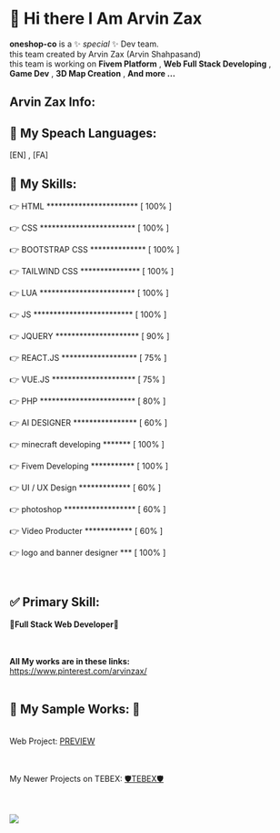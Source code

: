 <h1>👋 Hi there I Am Arvin Zax</h1>

**oneshop-co** is a ✨ _special_ ✨ Dev team.<br>
this team created by Arvin Zax (Arvin Shahpasand)<br>
this team is working on **Fivem Platform** , **Web Full Stack Developing** , **Game Dev** , **3D Map Creation** , **And more ...**

<h2>Arvin Zax Info:</h2>

<h2>📢 My Speach Languages:</h2>
[EN] , [FA]

<h2>💎 My Skills:</h2>
<p>👉 HTML *********************** [ 100% ]</p>
<p>👉 CSS ************************ [ 100% ]</p>
<p>👉 BOOTSTRAP CSS ************** [ 100% ]</p>
<p>👉 TAILWIND CSS *************** [ 100% ]</p>
<p>👉 LUA ************************ [ 100% ]</p>
<p>👉 JS ************************* [ 100% ]</p>
<p>👉 JQUERY ********************* [ 90% ]</p>
<p>👉 REACT.JS ******************* [ 75% ]</p>
<p>👉 VUE.JS ********************* [ 75% ]</p>
<p>👉 PHP ************************ [ 80% ]</p>
<p>👉 AI DESIGNER **************** [ 60% ]</p>
<p>👉 minecraft developing ******* [ 100% ]</p>
<p>👉 Fivem Developing *********** [ 100% ]</p>
<p>👉 UI / UX Design ************* [ 60% ]</p>
<p>👉 photoshop ****************** [ 60% ]</p>
<p>👉 Video Producter ************ [ 60% ]</p>
<p>👉 logo and banner designer *** [ 100% ]</p>
<br>
<h2>✅ Primary Skill:</h2>

**🎈Full Stack Web Developer🎈**

<br><br>
**All My works are in these links:**
<br>https://www.pinterest.com/arvinzax/
<br><br>

<h2>💢 My Sample Works: 💢</h2>
<br>Web Project: <a target="_blank" href="https://www.pinterest.com/arvinzax/_created/">PREVIEW </a>

<br><br>My Newer Projects on TEBEX: <a target="_blank" href="https://oneshop.tebex.io/">🛡TEBEX🛡</a>

<br><br>
<a href="https://visitcount.itsvg.in">
  <img src="https://visitcount.itsvg.in/api?id=oneshop-co&label=Profile%20Views&color=2&icon=0&pretty=false" />
</a>
